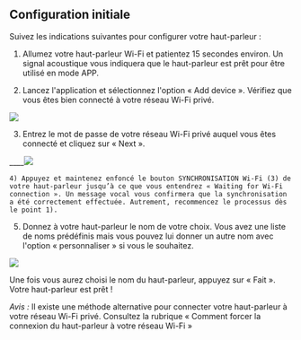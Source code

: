 ## Configuration initiale

Suivez les indications suivantes pour configurer votre haut-parleur :

1) Allumez votre haut-parleur Wi-Fi et patientez 15 secondes environ.  Un signal acoustique vous indiquera que le haut-parleur est prêt pour être utilisé en mode APP.

2) Lancez l'application et sélectionnez l'option « Add device ». Vérifiez que vous êtes bien connecté à votre réseau Wi-Fi privé. 

![](http://static.energysistem.com/images/manuals/42677/56e8357bd5bac.jpg)

3) Entrez le mot de passe de votre réseau Wi-Fi privé auquel vous êtes connecté et cliquez sur « Next ».

____![](http://static.energysistem.com/images/manuals/42677/56e837d92cb37.jpg)

	4) Appuyez et maintenez enfoncé le bouton SYNCHRONISATION Wi-Fi (3) de votre haut-parleur jusqu’à ce que vous entendrez « Waiting for Wi-Fi connection ». Un message vocal vous confirmera que la synchronisation a été correctement effectuée. Autrement, recommencez le processus dès le point 1).  

5) Donnez à votre haut-parleur le nom de votre choix.  Vous avez une liste de noms prédéfinis mais vous pouvez lui donner un autre nom avec l'option « personnaliser » si vous le souhaitez.  

![](http://static.energysistem.com/images/manuals/42677/56e83881d0b19.jpg)

Une fois vous aurez choisi le nom du haut-parleur, appuyez sur « Fait ». Votre haut-parleur est prêt !

*Avis :* Il existe une méthode alternative pour connecter votre haut-parleur à votre réseau Wi-Fi privé.  Consultez la rubrique « Comment forcer la connexion du haut-parleur à votre réseau Wi-Fi »
